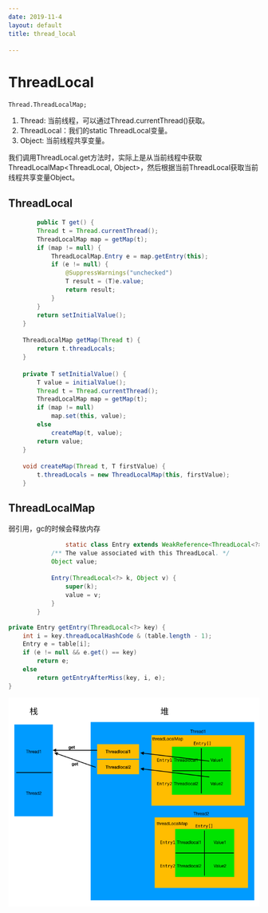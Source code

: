 ```yaml
---
date: 2019-11-4
layout: default
title: thread_local

---
```


# ThreadLocal

```
Thread.ThreadLocalMap;
```

1. Thread: 当前线程，可以通过Thread.currentThread()获取。
2. ThreadLocal：我们的static ThreadLocal变量。
3. Object: 当前线程共享变量。

我们调用ThreadLocal.get方法时，实际上是从当前线程中获取ThreadLocalMap<ThreadLocal, Object>，然后根据当前ThreadLocal获取当前线程共享变量Object。

## ThreadLocal

```java
 		public T get() {
        Thread t = Thread.currentThread();
        ThreadLocalMap map = getMap(t);
        if (map != null) {
            ThreadLocalMap.Entry e = map.getEntry(this);
            if (e != null) {
                @SuppressWarnings("unchecked")
                T result = (T)e.value;
                return result;
            }
        }
        return setInitialValue();
    }

    ThreadLocalMap getMap(Thread t) {
        return t.threadLocals;
    }

	private T setInitialValue() {
        T value = initialValue();
        Thread t = Thread.currentThread();
        ThreadLocalMap map = getMap(t);
        if (map != null)
            map.set(this, value);
        else
            createMap(t, value);
        return value;
    }

    void createMap(Thread t, T firstValue) {
        t.threadLocals = new ThreadLocalMap(this, firstValue);
    }
```

## ThreadLocalMap

弱引用，gc的时候会释放内存

```java
 				static class Entry extends WeakReference<ThreadLocal<?>> {
            /** The value associated with this ThreadLocal. */
            Object value;

            Entry(ThreadLocal<?> k, Object v) {
                super(k);
                value = v;
            }
        }
```

```java
private Entry getEntry(ThreadLocal<?> key) {
    int i = key.threadLocalHashCode & (table.length - 1);
    Entry e = table[i];
    if (e != null && e.get() == key)
        return e;
    else
        return getEntryAfterMiss(key, i, e);
}
```



![image-20200204114003273](https://github.com/garydai/garydai.github.com/raw/master/_posts/pic/image-20200204114003273.png)